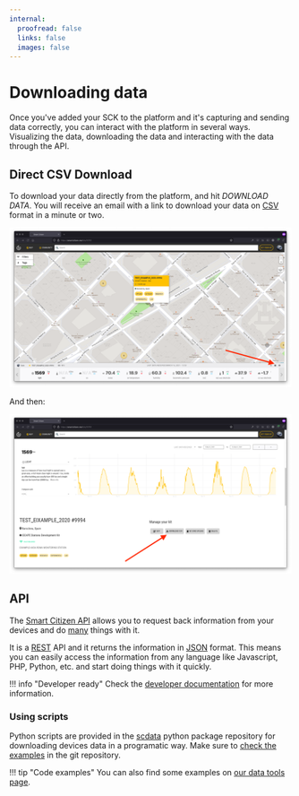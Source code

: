 ```yaml
---
internal:
  proofread: false
  links: false
  images: false
---
```


# Downloading data

Once you've added your SCK to the platform and it's capturing and sending data correctly, you can interact with the platform in several ways. Visualizing the data, downloading the data and interacting with the data through the API.

## Direct CSV Download

To download your data directly from the platform, and hit *DOWNLOAD DATA*. You will receive an email with a link to download your data on <a href="https://en.wikipedia.org/wiki/Comma-separated_values" target="_blank">CSV</a> format in a minute or two.

![](/assets/images/kit-detail.png)

And then:

![](/assets/images/csv-download.png)

## API

The [Smart Citizen API]({{extra.urls.api.link}}) allows you to request back information from your devices and do [many](https://docs.smartcitizen.me/data/data-tools/) things with it.

It is a <a href="https://en.wikipedia.org/wiki/Representational_state_transfer" target="_blank">REST</a> API and it returns the information in <a href="https://en.wikipedia.org/wiki/Json" target="_blank">JSON</a> format. This means you can easily access the information from any language like Javascript, PHP, Python, etc. and start doing things with it quickly.

!!! info "Developer ready"
	Check the [developer documentation]({{extra.urls.developer.link}}) for more information.

### Using scripts

Python scripts are provided in the [scdata](https://pypi.org/project/scdata/) python package repository for downloading devices data in a programatic way. Make sure to [check the examples](https://github.com/fablabbcn/smartcitizen-data/tree/master/examples) in the git repository.

!!! tip "Code examples"
	You can also find some examples on [our data tools page](https://docs.smartcitizen.me/data/data-tools/).